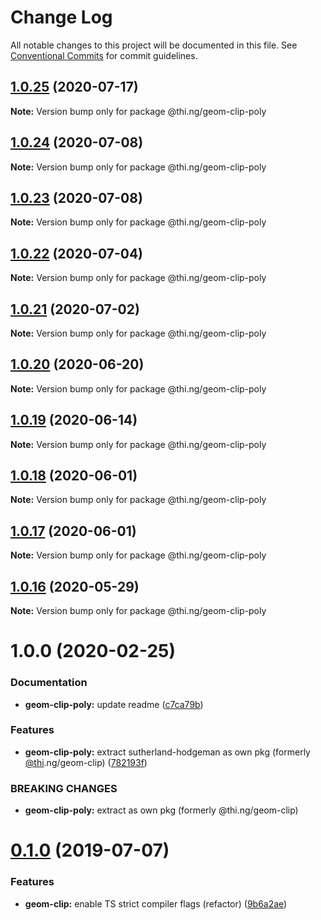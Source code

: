 # Change Log

All notable changes to this project will be documented in this file.
See [Conventional Commits](https://conventionalcommits.org) for commit guidelines.

## [1.0.25](https://github.com/thi-ng/umbrella/compare/@thi.ng/geom-clip-poly@1.0.24...@thi.ng/geom-clip-poly@1.0.25) (2020-07-17)

**Note:** Version bump only for package @thi.ng/geom-clip-poly





## [1.0.24](https://github.com/thi-ng/umbrella/compare/@thi.ng/geom-clip-poly@1.0.23...@thi.ng/geom-clip-poly@1.0.24) (2020-07-08)

**Note:** Version bump only for package @thi.ng/geom-clip-poly





## [1.0.23](https://github.com/thi-ng/umbrella/compare/@thi.ng/geom-clip-poly@1.0.22...@thi.ng/geom-clip-poly@1.0.23) (2020-07-08)

**Note:** Version bump only for package @thi.ng/geom-clip-poly





## [1.0.22](https://github.com/thi-ng/umbrella/compare/@thi.ng/geom-clip-poly@1.0.21...@thi.ng/geom-clip-poly@1.0.22) (2020-07-04)

**Note:** Version bump only for package @thi.ng/geom-clip-poly





## [1.0.21](https://github.com/thi-ng/umbrella/compare/@thi.ng/geom-clip-poly@1.0.20...@thi.ng/geom-clip-poly@1.0.21) (2020-07-02)

**Note:** Version bump only for package @thi.ng/geom-clip-poly





## [1.0.20](https://github.com/thi-ng/umbrella/compare/@thi.ng/geom-clip-poly@1.0.19...@thi.ng/geom-clip-poly@1.0.20) (2020-06-20)

**Note:** Version bump only for package @thi.ng/geom-clip-poly





## [1.0.19](https://github.com/thi-ng/umbrella/compare/@thi.ng/geom-clip-poly@1.0.18...@thi.ng/geom-clip-poly@1.0.19) (2020-06-14)

**Note:** Version bump only for package @thi.ng/geom-clip-poly





## [1.0.18](https://github.com/thi-ng/umbrella/compare/@thi.ng/geom-clip-poly@1.0.17...@thi.ng/geom-clip-poly@1.0.18) (2020-06-01)

**Note:** Version bump only for package @thi.ng/geom-clip-poly





## [1.0.17](https://github.com/thi-ng/umbrella/compare/@thi.ng/geom-clip-poly@1.0.16...@thi.ng/geom-clip-poly@1.0.17) (2020-06-01)

**Note:** Version bump only for package @thi.ng/geom-clip-poly





## [1.0.16](https://github.com/thi-ng/umbrella/compare/@thi.ng/geom-clip-poly@1.0.15...@thi.ng/geom-clip-poly@1.0.16) (2020-05-29)

**Note:** Version bump only for package @thi.ng/geom-clip-poly





# 1.0.0 (2020-02-25)


### Documentation

* **geom-clip-poly:** update readme ([c7ca79b](https://github.com/thi-ng/umbrella/commit/c7ca79b7e5e3d6badca2baa79fef8870ad9f9309))


### Features

* **geom-clip-poly:** extract sutherland-hodgeman as own pkg (formerly [@thi](https://github.com/thi).ng/geom-clip) ([782193f](https://github.com/thi-ng/umbrella/commit/782193f2fc06c18a564d5b983839f55b9143b4f7))


### BREAKING CHANGES

* **geom-clip-poly:** extract as own pkg (formerly @thi.ng/geom-clip)





# [0.1.0](https://github.com/thi-ng/umbrella/compare/@thi.ng/geom-clip@0.0.19...@thi.ng/geom-clip@0.1.0) (2019-07-07)

### Features

* **geom-clip:** enable TS strict compiler flags (refactor) ([9b6a2ae](https://github.com/thi-ng/umbrella/commit/9b6a2ae))
